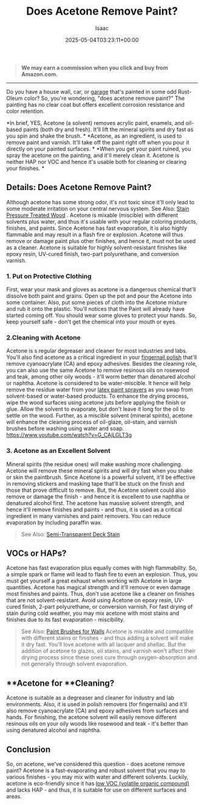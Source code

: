 ﻿---
author: Isaac
layout: post
title: Does Acetone Remove Paint?
date: '2025-05-04T03:23:11+00:00'
categories:
- DIY Paintings
- Paint
tags: []
slug: /does-acetone-remove-paint/
lastmod: 2025-05-07T12:21:26+03:00
---
> **We may earn a commission when you click and buy from Amazon.com.**
>

---
Do you have a house wall, car, or
[garage](https://pestpolicy.com/best-garage-floor-paint/)
that's painted in some odd Rust-Oleum color? So, you're wondering, "does acetone remove paint?" The painting has no clear coat but offers excellent corrosion resistance and color retention.

*In brief, YES, Acetone (a solvent) removes acrylic paint, enamels, and oil-based paints (both dry and fresh). It'll lift the mineral spirits and dry fast as you spin and shake the brush. *
*Acetone, as an ingredient, is used to remove paint and varnish. It'll take off the paint right off when you pour it directly on your painted surfaces. *
*When you get your paint ruined, you spray the acetone on the painting, and it'll merely clean it. Acetone is neither HAP nor VOC and hence it's usable both for cleaning or clearing your finishes. *
## Details: Does Acetone Remove Paint?
Although acetone has some strong odor, it's not toxic since it'll only lead to some moderate irritation on your central nervous system. See Also:
[Stain Pressure Treated Wood](https://pestpolicy.com/how-to-stain-pressure-treated-wood/)
.
Acetone is mixable (miscible) with different solvents plus water, and thus it's usable with your regular coloring products, finishes, and paints.
Since Acetone has fast evaporation, it is also highly flammable and may result in a flash fire or explosion. Acetone will thus remove or damage paint plus other finishes, and hence it, must not be used as a cleaner.
Acetone is suitable for highly solvent-resistant finishes like epoxy resin, UV-cured finish, two-part polyurethane, and conversion varnish.
### 1. Put on Protective Clothing
First, wear your mask and gloves as acetone is a dangerous chemical that'll dissolve both paint and grains.
Open up the pot and pour the Acetone into some container. Also, put some pieces of cloth into the Acetone mixture and rub it onto the plastic.
You'll notices that the Paint will already have started coming off. You should wear some gloves to protect your hands. So, keep yourself safe - don't get the chemical into your mouth or eyes.
### 2.Cleaning with Acetone
Acetone is s regular degreaser and cleaner for most industries and labs. You'll also find acetone as a critical ingredient in your
[fingernail polish](https://pestpolicy.com/does-nail-polish-remover-remove-paint/)
that'll remove cyanoacrylate (CA) and epoxy adhesives.
Besides the cleaning role, you can also use the same Acetone to remove resinous oils on rosewood and teak, among other oily woods - it'll worm better than denatured alcohol or naphtha.
Acetone is considered to be water-miscible. It hence will help remove the residue water from your
[latex paint sprayers](https://pestpolicy.com/best-sprayer-for-latex-paint/)
as you swap from solvent-based or water-based products.
To enhance the drying process, wipe the wood surfaces using acetone juts before applying the finish or glue. Allow the solvent to evaporate, but don't leave it long for the oil to settle on the wood.
Further, as a miscible solvent (mineral spirits), acetone will enhance the cleaning process of oil-glaze, oil-stain, and varnish brushes before washing using water and soap.
https://www.youtube.com/watch?v=G_CAjLGLT3g
### 3. Acetone as an Excellent Solvent
Mineral spirits (the residue ones) will make washing more challenging. Acetone will remove these mineral spirits and will dry fast when you shake or skin the paintbrush.
Since Acetone is a powerful solvent, it'll be effective in removing stickers and masking tape that'll be stuck on the finish and those that prove difficult to remove.
But, the Acetone solvent could also remove or damage the finish - and hence it is excellent to use naphtha or denatured alcohol first.
The acetone has massive solvent strength, and hence it'll remove finishes and paints - and thus, it is used as a critical ingredient in many varnishes and paint removers. You can reduce evaporation by including paraffin wax.
> See Also:
> [Semi-Transparent Deck Stain](https://pestpolicy.com/best-semi-transparent-deck-stain/)
## VOCs or HAPs?
Acetone has fast evaporation plus equally comes with high flammability. So, a simple spark or flame will lead to flash fire to even an explosion. Thus, you must get yourself a great exhaust when working with Acetone in large quantities.
Acetone has magical strength and it'll remove or even damage most finishes and paints. Thus, don't use acetone like a cleaner on finishes that are not solvent-resistant.
Avoid using Acetone on epoxy resin, UV-cured finish, 2-part polyurethane, or conversion varnish. For fast drying of stain during cold weather, you may mix acetone with most stains and finishes due to its fast evaporation - miscibility.
> See Also:
> [Paint Brushes for Walls](https://pestpolicy.com/best-paint-brushes-for-walls/)
Acetone is mixable and compatible with different stains or finishes - and thus adding a solvent will make it dry fast. You'll love acetone with all lacquer and shellac.
But the addition of acetone to glazes, oil stains, and varnish won't affect their drying process since these ones cure through oxygen-absorption and not generally through solvent evaporation.
## **Acetone for **Cleaning?
Acetone is suitable as a degreaser and cleaner for industry and lab environments. Also, it is used in polish removers (for fingernails) and it'll also remove cyanoacrylate (CA) and epoxy adhesives from surfaces and hands.
For finishing, the acetone solvent will easily remove different resinous oils on your oily woods like rosewood and teak - it's better than using denatured alcohol and naphtha.
## Conclusion
So, on acetone, we've considered this question - does acetone remove paint? Acetone is a fast-evaporating and robust solvent that you may to various finishes - you may mix with water and different solvents.
Luckily, acetone is eco-friendly since it has
[low VOC (volatile organic compound)](https://pestpolicy.com/best-baby-safe-paint-for-crib/)
and lacks HAP - and thus, it is suitable for use on different surfaces and areas.
